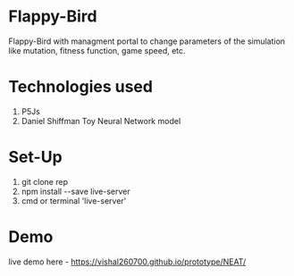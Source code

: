 # Flappy-Bird
Flappy-Bird with managment portal to change parameters of the simulation like mutation, fitness function, game speed, etc.

# Technologies used
1. P5Js
2. Daniel Shiffman Toy Neural Network model

# Set-Up
1. git clone rep
2. npm install --save live-server
3. cmd or terminal 'live-server'

# Demo
live demo here - https://vishal260700.github.io/prototype/NEAT/
